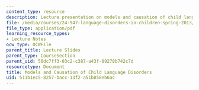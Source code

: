 ```yaml
---
content_type: resource
description: Lecture presentation on models and causation of child language disorders.
file: /media/courses/24-947-language-disorders-in-children-spring-2013/511b1ec58257bacc13f2a51b858eb6ac_MIT24_947S13_ModlsLnguage.pdf
file_type: application/pdf
learning_resource_types:
- Lecture Notes
ocw_type: OCWFile
parent_title: Lecture Slides
parent_type: CourseSection
parent_uid: 56dc7ff3-03c2-c387-a43f-09270b742c7d
resourcetype: Document
title: Models and Causation of Child Language Disorders
uid: 511b1ec5-8257-bacc-13f2-a51b858eb6ac
---
```

